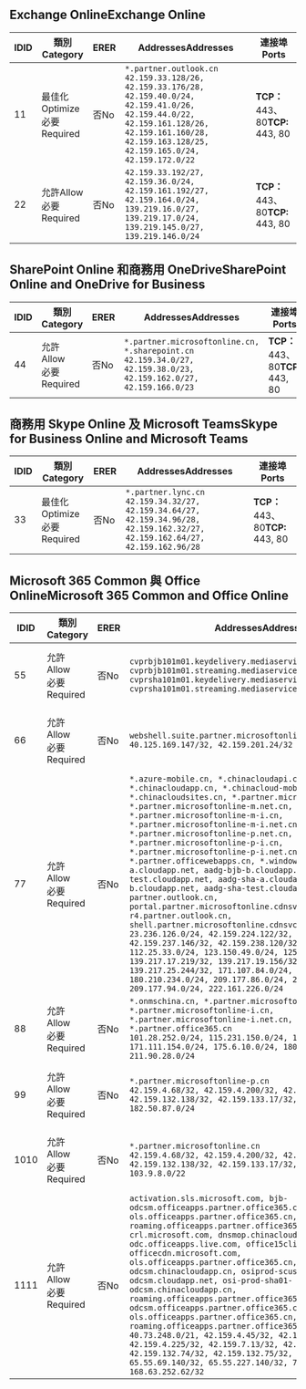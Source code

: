<!--THIS FILE WAS AUTOMATICALLY GENERATED BY A SCRIPT. ANY MANUAL CHANGES WILL BE OVERWRITTEN.-->
<!--Please contact the Office 365 Endpoints team with any questions.-->
<!--China endpoints version 2018073000-->
<!--File generated 2018-08-13 21:00:09.2861-->

## <a name="exchange-online"></a><span data-ttu-id="f43b7-101">Exchange Online</span><span class="sxs-lookup"><span data-stu-id="f43b7-101">Exchange Online</span></span>

<span data-ttu-id="f43b7-102">ID</span><span class="sxs-lookup"><span data-stu-id="f43b7-102">ID</span></span> | <span data-ttu-id="f43b7-103">類別</span><span class="sxs-lookup"><span data-stu-id="f43b7-103">Category</span></span> | <span data-ttu-id="f43b7-104">ER</span><span class="sxs-lookup"><span data-stu-id="f43b7-104">ER</span></span> | <span data-ttu-id="f43b7-105">Addresses</span><span class="sxs-lookup"><span data-stu-id="f43b7-105">Addresses</span></span> | <span data-ttu-id="f43b7-106">連接埠</span><span class="sxs-lookup"><span data-stu-id="f43b7-106">Ports</span></span>
-- | -------------------- | -- | --------------------------------------------------------------------------------------------------------------------------------------------------------------------------------------------------------- | ----------------
<span data-ttu-id="f43b7-107">1</span><span class="sxs-lookup"><span data-stu-id="f43b7-107">1</span></span> | <span data-ttu-id="f43b7-108">最佳化</span><span class="sxs-lookup"><span data-stu-id="f43b7-108">Optimize</span></span><BR><span data-ttu-id="f43b7-109">必要</span><span class="sxs-lookup"><span data-stu-id="f43b7-109">Required</span></span> | <span data-ttu-id="f43b7-110">否</span><span class="sxs-lookup"><span data-stu-id="f43b7-110">No</span></span> | `*.partner.outlook.cn`<BR>`42.159.33.128/26, 42.159.33.176/28, 42.159.40.0/24, 42.159.41.0/26, 42.159.44.0/22, 42.159.161.128/26, 42.159.161.160/28, 42.159.163.128/25, 42.159.165.0/24, 42.159.172.0/22` | <span data-ttu-id="f43b7-111">**TCP：** 443、80</span><span class="sxs-lookup"><span data-stu-id="f43b7-111">**TCP:** 443, 80</span></span>
<span data-ttu-id="f43b7-112">2</span><span class="sxs-lookup"><span data-stu-id="f43b7-112">2</span></span> | <span data-ttu-id="f43b7-113">允許</span><span class="sxs-lookup"><span data-stu-id="f43b7-113">Allow</span></span><BR><span data-ttu-id="f43b7-114">必要</span><span class="sxs-lookup"><span data-stu-id="f43b7-114">Required</span></span> | <span data-ttu-id="f43b7-115">否</span><span class="sxs-lookup"><span data-stu-id="f43b7-115">No</span></span> | `42.159.33.192/27, 42.159.36.0/24, 42.159.161.192/27, 42.159.164.0/24, 139.219.16.0/27, 139.219.17.0/24, 139.219.145.0/27, 139.219.146.0/24` | <span data-ttu-id="f43b7-116">**TCP：** 443、80</span><span class="sxs-lookup"><span data-stu-id="f43b7-116">**TCP:** 443, 80</span></span>

## <a name="sharepoint-online-and-onedrive-for-business"></a><span data-ttu-id="f43b7-117">SharePoint Online 和商務用 OneDrive</span><span class="sxs-lookup"><span data-stu-id="f43b7-117">SharePoint Online and OneDrive for Business</span></span>

<span data-ttu-id="f43b7-118">ID</span><span class="sxs-lookup"><span data-stu-id="f43b7-118">ID</span></span> | <span data-ttu-id="f43b7-119">類別</span><span class="sxs-lookup"><span data-stu-id="f43b7-119">Category</span></span> | <span data-ttu-id="f43b7-120">ER</span><span class="sxs-lookup"><span data-stu-id="f43b7-120">ER</span></span> | <span data-ttu-id="f43b7-121">Addresses</span><span class="sxs-lookup"><span data-stu-id="f43b7-121">Addresses</span></span> | <span data-ttu-id="f43b7-122">連接埠</span><span class="sxs-lookup"><span data-stu-id="f43b7-122">Ports</span></span>
-- | ----------------- | -- | --------------------------------------------------------------------------------------------------------------------- | ----------------
<span data-ttu-id="f43b7-123">4</span><span class="sxs-lookup"><span data-stu-id="f43b7-123">4</span></span> | <span data-ttu-id="f43b7-124">允許</span><span class="sxs-lookup"><span data-stu-id="f43b7-124">Allow</span></span><BR><span data-ttu-id="f43b7-125">必要</span><span class="sxs-lookup"><span data-stu-id="f43b7-125">Required</span></span> | <span data-ttu-id="f43b7-126">否</span><span class="sxs-lookup"><span data-stu-id="f43b7-126">No</span></span> | `*.partner.microsoftonline.cn, *.sharepoint.cn`<BR>`42.159.34.0/27, 42.159.38.0/23, 42.159.162.0/27, 42.159.166.0/23` | <span data-ttu-id="f43b7-127">**TCP：** 443、80</span><span class="sxs-lookup"><span data-stu-id="f43b7-127">**TCP:** 443, 80</span></span>

## <a name="skype-for-business-online-and-microsoft-teams"></a><span data-ttu-id="f43b7-128">商務用 Skype Online 及 Microsoft Teams</span><span class="sxs-lookup"><span data-stu-id="f43b7-128">Skype for Business Online and Microsoft Teams</span></span>

<span data-ttu-id="f43b7-129">ID</span><span class="sxs-lookup"><span data-stu-id="f43b7-129">ID</span></span> | <span data-ttu-id="f43b7-130">類別</span><span class="sxs-lookup"><span data-stu-id="f43b7-130">Category</span></span> | <span data-ttu-id="f43b7-131">ER</span><span class="sxs-lookup"><span data-stu-id="f43b7-131">ER</span></span> | <span data-ttu-id="f43b7-132">Addresses</span><span class="sxs-lookup"><span data-stu-id="f43b7-132">Addresses</span></span> | <span data-ttu-id="f43b7-133">連接埠</span><span class="sxs-lookup"><span data-stu-id="f43b7-133">Ports</span></span>
-- | -------------------- | -- | -------------------------------------------------------------------------------------------------------------------------------- | ----------------
<span data-ttu-id="f43b7-134">3</span><span class="sxs-lookup"><span data-stu-id="f43b7-134">3</span></span> | <span data-ttu-id="f43b7-135">最佳化</span><span class="sxs-lookup"><span data-stu-id="f43b7-135">Optimize</span></span><BR><span data-ttu-id="f43b7-136">必要</span><span class="sxs-lookup"><span data-stu-id="f43b7-136">Required</span></span> | <span data-ttu-id="f43b7-137">否</span><span class="sxs-lookup"><span data-stu-id="f43b7-137">No</span></span> | `*.partner.lync.cn`<BR>`42.159.34.32/27, 42.159.34.64/27, 42.159.34.96/28, 42.159.162.32/27, 42.159.162.64/27, 42.159.162.96/28` | <span data-ttu-id="f43b7-138">**TCP：** 443、80</span><span class="sxs-lookup"><span data-stu-id="f43b7-138">**TCP:** 443, 80</span></span>

## <a name="microsoft-365-common-and-office-online"></a><span data-ttu-id="f43b7-139">Microsoft 365 Common 與 Office Online</span><span class="sxs-lookup"><span data-stu-id="f43b7-139">Microsoft 365 Common and Office Online</span></span>

<span data-ttu-id="f43b7-140">ID</span><span class="sxs-lookup"><span data-stu-id="f43b7-140">ID</span></span> | <span data-ttu-id="f43b7-141">類別</span><span class="sxs-lookup"><span data-stu-id="f43b7-141">Category</span></span> | <span data-ttu-id="f43b7-142">ER</span><span class="sxs-lookup"><span data-stu-id="f43b7-142">ER</span></span> | <span data-ttu-id="f43b7-143">Addresses</span><span class="sxs-lookup"><span data-stu-id="f43b7-143">Addresses</span></span> | <span data-ttu-id="f43b7-144">連接埠</span><span class="sxs-lookup"><span data-stu-id="f43b7-144">Ports</span></span>
-- | ----------------- | -- | ---------------------------------------------------------------------------------------------------------------------------------------------------------------------------------------------------------------------------------------------------------------------------------------------------------------------------------------------------------------------------------------------------------------------------------------------------------------------------------------------------------------------------------------------------------------------------------------------------------------------------------------------------------------------------------------------------------------------------------------------------------------------------------------------------------------------------------------------------------------------------------------------------------------------------------------------------------------------------------------------------------------------------------------------------------------------------------- | ----------------
<span data-ttu-id="f43b7-145">5</span><span class="sxs-lookup"><span data-stu-id="f43b7-145">5</span></span> | <span data-ttu-id="f43b7-146">允許</span><span class="sxs-lookup"><span data-stu-id="f43b7-146">Allow</span></span><BR><span data-ttu-id="f43b7-147">必要</span><span class="sxs-lookup"><span data-stu-id="f43b7-147">Required</span></span> | <span data-ttu-id="f43b7-148">否</span><span class="sxs-lookup"><span data-stu-id="f43b7-148">No</span></span> | `cvprbjb101m01.keydelivery.mediaservices.chinacloudapi.cn, cvprbjb101m01.streaming.mediaservices.chinacloudapi.cn, cvprsha101m01.keydelivery.mediaservices.chinacloudapi.cn, cvprsha101m01.streaming.mediaservices.chinacloudapi.cn` | <span data-ttu-id="f43b7-149">**TCP：** 443、80</span><span class="sxs-lookup"><span data-stu-id="f43b7-149">**TCP:** 443, 80</span></span>
<span data-ttu-id="f43b7-150">6</span><span class="sxs-lookup"><span data-stu-id="f43b7-150">6</span></span> | <span data-ttu-id="f43b7-151">允許</span><span class="sxs-lookup"><span data-stu-id="f43b7-151">Allow</span></span><BR><span data-ttu-id="f43b7-152">必要</span><span class="sxs-lookup"><span data-stu-id="f43b7-152">Required</span></span> | <span data-ttu-id="f43b7-153">否</span><span class="sxs-lookup"><span data-stu-id="f43b7-153">No</span></span> | `webshell.suite.partner.microsoftonline.cn`<BR>`40.125.169.147/32, 42.159.201.24/32` | <span data-ttu-id="f43b7-154">**TCP：** 443、80</span><span class="sxs-lookup"><span data-stu-id="f43b7-154">**TCP:** 443, 80</span></span>
<span data-ttu-id="f43b7-155">7</span><span class="sxs-lookup"><span data-stu-id="f43b7-155">7</span></span> | <span data-ttu-id="f43b7-156">允許</span><span class="sxs-lookup"><span data-stu-id="f43b7-156">Allow</span></span><BR><span data-ttu-id="f43b7-157">必要</span><span class="sxs-lookup"><span data-stu-id="f43b7-157">Required</span></span> | <span data-ttu-id="f43b7-158">否</span><span class="sxs-lookup"><span data-stu-id="f43b7-158">No</span></span> | `*.azure-mobile.cn, *.chinacloudapi.cn, *.chinacloudapp.cn, *.chinacloud-mobile.cn, *.chinacloudsites.cn, *.partner.microsoftonline-m.cn, *.partner.microsoftonline-m.net.cn, *.partner.microsoftonline-m-i.cn, *.partner.microsoftonline-m-i.net.cn, *.partner.microsoftonline-p.net.cn, *.partner.microsoftonline-p-i.cn, *.partner.microsoftonline-p-i.net.cn, *.partner.officewebapps.cn, *.windowsazure.cn, aadg-bjb-a.cloudapp.net, aadg-bjb-b.cloudapp.net, aadg-bjb-test.cloudapp.net, aadg-sha-a.cloudapp.net, aadg-sha-b.cloudapp.net, aadg-sha-test.cloudapp.net, partner.outlook.cn, portal.partner.microsoftonline.cdnsvc.com, r4.partner.outlook.cn, shell.partner.microsoftonline.cdnsvc.com`<BR>`23.236.126.0/24, 42.159.224.122/32, 42.159.233.91/32, 42.159.237.146/32, 42.159.238.120/32, 58.68.168.0/24, 112.25.33.0/24, 123.150.49.0/24, 125.65.247.0/24, 139.217.17.219/32, 139.217.19.156/32, 139.217.21.3/32, 139.217.25.244/32, 171.107.84.0/24, 180.210.232.0/24, 180.210.234.0/24, 209.177.86.0/24, 209.177.90.0/24, 209.177.94.0/24, 222.161.226.0/24` | <span data-ttu-id="f43b7-159">**TCP：** 443、80</span><span class="sxs-lookup"><span data-stu-id="f43b7-159">**TCP:** 443, 80</span></span>
<span data-ttu-id="f43b7-160">8</span><span class="sxs-lookup"><span data-stu-id="f43b7-160">8</span></span> | <span data-ttu-id="f43b7-161">允許</span><span class="sxs-lookup"><span data-stu-id="f43b7-161">Allow</span></span><BR><span data-ttu-id="f43b7-162">必要</span><span class="sxs-lookup"><span data-stu-id="f43b7-162">Required</span></span> | <span data-ttu-id="f43b7-163">否</span><span class="sxs-lookup"><span data-stu-id="f43b7-163">No</span></span> | `*.onmschina.cn, *.partner.microsoftonline.net.cn, *.partner.microsoftonline-i.cn, *.partner.microsoftonline-i.net.cn, *.partner.office365.cn`<BR>`101.28.252.0/24, 115.231.150.0/24, 123.235.32.0/24, 171.111.154.0/24, 175.6.10.0/24, 180.210.229.0/24, 211.90.28.0/24` | <span data-ttu-id="f43b7-164">**TCP：** 443、80</span><span class="sxs-lookup"><span data-stu-id="f43b7-164">**TCP:** 443, 80</span></span>
<span data-ttu-id="f43b7-165">9</span><span class="sxs-lookup"><span data-stu-id="f43b7-165">9</span></span> | <span data-ttu-id="f43b7-166">允許</span><span class="sxs-lookup"><span data-stu-id="f43b7-166">Allow</span></span><BR><span data-ttu-id="f43b7-167">必要</span><span class="sxs-lookup"><span data-stu-id="f43b7-167">Required</span></span> | <span data-ttu-id="f43b7-168">否</span><span class="sxs-lookup"><span data-stu-id="f43b7-168">No</span></span> | `*.partner.microsoftonline-p.cn`<BR>`42.159.4.68/32, 42.159.4.200/32, 42.159.7.156/32, 42.159.132.138/32, 42.159.133.17/32, 42.159.135.78/32, 182.50.87.0/24` | <span data-ttu-id="f43b7-169">**TCP：** 443、80</span><span class="sxs-lookup"><span data-stu-id="f43b7-169">**TCP:** 443, 80</span></span>
<span data-ttu-id="f43b7-170">10</span><span class="sxs-lookup"><span data-stu-id="f43b7-170">10</span></span> | <span data-ttu-id="f43b7-171">允許</span><span class="sxs-lookup"><span data-stu-id="f43b7-171">Allow</span></span><BR><span data-ttu-id="f43b7-172">必要</span><span class="sxs-lookup"><span data-stu-id="f43b7-172">Required</span></span> | <span data-ttu-id="f43b7-173">否</span><span class="sxs-lookup"><span data-stu-id="f43b7-173">No</span></span> | `*.partner.microsoftonline.cn`<BR>`42.159.4.68/32, 42.159.4.200/32, 42.159.7.156/32, 42.159.132.138/32, 42.159.133.17/32, 42.159.135.78/32, 103.9.8.0/22` | <span data-ttu-id="f43b7-174">**TCP：** 443、80</span><span class="sxs-lookup"><span data-stu-id="f43b7-174">**TCP:** 443, 80</span></span>
<span data-ttu-id="f43b7-175">11</span><span class="sxs-lookup"><span data-stu-id="f43b7-175">11</span></span> | <span data-ttu-id="f43b7-176">允許</span><span class="sxs-lookup"><span data-stu-id="f43b7-176">Allow</span></span><BR><span data-ttu-id="f43b7-177">必要</span><span class="sxs-lookup"><span data-stu-id="f43b7-177">Required</span></span> | <span data-ttu-id="f43b7-178">否</span><span class="sxs-lookup"><span data-stu-id="f43b7-178">No</span></span> | `activation.sls.microsoft.com, bjb-odcsm.officeapps.partner.office365.cn, bjb-ols.officeapps.partner.office365.cn, bjb-roaming.officeapps.partner.office365.cn, crl.microsoft.com, dnsmop.chinacloudapp.cn, odc.officeapps.live.com, office15client.microsoft.com, officecdn.microsoft.com, ols.officeapps.partner.office365.cn, osi-prod-bjb01-odcsm.chinacloudapp.cn, osiprod-scus01-odcsm.cloudapp.net, osi-prod-sha01-odcsm.chinacloudapp.cn, roaming.officeapps.partner.office365.cn, sha-odcsm.officeapps.partner.office365.cn, sha-ols.officeapps.partner.office365.cn, sha-roaming.officeapps.partner.office365.cn`<BR>`40.73.248.0/21, 42.159.4.45/32, 42.159.4.50/32, 42.159.4.225/32, 42.159.7.13/32, 42.159.132.73/32, 42.159.132.74/32, 42.159.132.75/32, 65.52.98.231/32, 65.55.69.140/32, 65.55.227.140/32, 70.37.81.47/32, 168.63.252.62/32` | <span data-ttu-id="f43b7-179">**TCP：** 443、80</span><span class="sxs-lookup"><span data-stu-id="f43b7-179">**TCP:** 443, 80</span></span>
